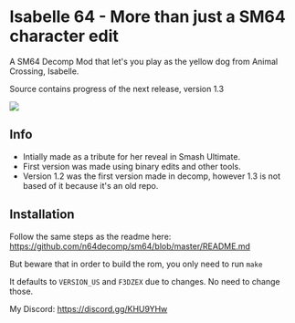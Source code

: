 # Isabelle 64 - More than just a SM64 character edit

A SM64 Decomp Mod that let's you play as the yellow dog from Animal Crossing, Isabelle.

Source contains progress of the next release, version 1.3

<img src="https://i.imgur.com/s8VB6vq.png"/></a>

## Info
* Intially made as a tribute for her reveal in Smash Ultimate.
* First version was made using binary edits and other tools.
* Version 1.2 was the first version made in decomp, however 1.3 is not based of it because it's an old repo.

## Installation
Follow the same steps as the readme here:
https://github.com/n64decomp/sm64/blob/master/README.md

But beware that in order to build the rom, you only need to run `make`

It defaults to `VERSION_US` and `F3DZEX` due to changes. No need to change those.

My Discord: https://discord.gg/KHU9YHw
